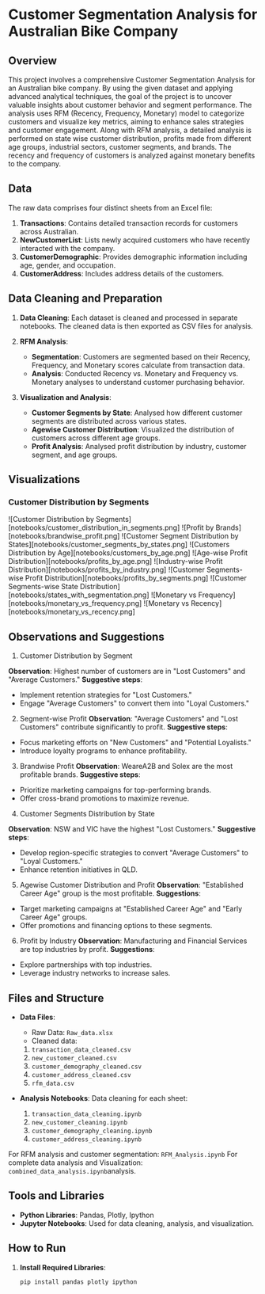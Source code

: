 # Customer Segmentation Analysis for Australian Bike Company

## Overview

This project involves a comprehensive Customer Segmentation Analysis for an Australian bike company. By using the given dataset and applying advanced analytical techniques, the goal of the project is to uncover valuable insights about customer behavior and segment performance. The analysis uses RFM (Recency, Frequency, Monetary) model to categorize customers and visualize key metrics, aiming to enhance sales strategies and customer engagement. Along with RFM analysis, a detailed analysis is performed on state wise customer distribution, profits made from different age groups, industrial sectors, customer segments, and brands. The recency and frequency of customers is analyzed against monetary benefits to the company.

## Data

The raw data comprises four distinct sheets from an Excel file:

1. **Transactions**: Contains detailed transaction records for customers across Australian.
2. **NewCustomerList**: Lists newly acquired customers who have recently interacted with the company.
3. **CustomerDemographic**: Provides demographic information including age, gender, and occupation.
4. **CustomerAddress**: Includes address details of the customers.

## Data Cleaning and Preparation

1. **Data Cleaning**: Each dataset is cleaned and processed in separate notebooks. The cleaned data is then exported as CSV files for analysis.

2. **RFM Analysis**:
   - **Segmentation**: Customers are segmented based on their Recency, Frequency, and Monetary scores calculate from transaction data.
   - **Analysis**: Conducted Recency vs. Monetary and Frequency vs. Monetary analyses to understand customer purchasing behavior.

3. **Visualization and Analysis**:
   - **Customer Segments by State**: Analysed how different customer segments are distributed across various states.
   - **Agewise Customer Distribution**: Visualized the distribution of customers across different age groups.
   - **Profit Analysis**: Analysed profit distribution by industry, customer segment, and age groups.

## Visualizations

### Customer Distribution by Segments
![Customer Distribution by Segments][notebooks/customer_distribution_in_segments.png]
![Profit by Brands][notebooks/brandwise_profit.png]
![Customer Segment Distribution by States][notebooks/customer_segments_by_states.png]
![Customers Distribution by Age][notebooks/customers_by_age.png]
![Age-wise Profit Distribution][notebooks/profits_by_age.png]
![Industry-wise Profit Distribution][notebooks/profits_by_industry.png]
![Customer Segments-wise Profit Distribution][notebooks/profits_by_segments.png]
![Customer Segments-wise State Distribution][notebooks/states_with_segmentation.png]
![Monetary vs Frequency][notebooks/monetary_vs_frequency.png]
![Monetary vs Recency][notebooks/monetary_vs_recency.png]

## Observations and Suggestions

1. Customer Distribution by Segment

**Observation**: Highest number of customers are in "Lost Customers" and "Average Customers."
**Suggestive steps**:
- Implement retention strategies for "Lost Customers."
- Engage "Average Customers" to convert them into "Loyal Customers."

2. Segment-wise Profit
**Observation**: "Average Customers" and "Lost Customers" contribute significantly to profit.
**Suggestive steps**:
- Focus marketing efforts on "New Customers" and "Potential Loyalists."
- Introduce loyalty programs to enhance profitability.

3. Brandwise Profit
**Observation**: WeareA2B and Solex are the most profitable brands.
**Suggestive steps**: 
- Prioritize marketing campaigns for top-performing brands.
- Offer cross-brand promotions to maximize revenue.

4. Customer Segments Distribution by State

**Observation**: NSW and VIC have the highest "Lost Customers."
**Suggestive steps**:
- Develop region-specific strategies to convert "Average Customers" to "Loyal Customers."
- Enhance retention initiatives in QLD.

5. Agewise Customer Distribution and Profit
**Observation**: "Established Career Age" group is the most profitable.
**Suggestions**:
- Target marketing campaigns at "Established Career Age" and "Early Career Age" groups.
- Offer promotions and financing options to these segments.

6. Profit by Industry
**Observation**: Manufacturing and Financial Services are top industries by profit.
**Suggestions**:
- Explore partnerships with top industries.
- Leverage industry networks to increase sales.


## Files and Structure

- **Data Files**:
  - Raw Data: `Raw_data.xlsx`
  - Cleaned data: 
  1. `transaction_data_cleaned.csv`
  2. `new_customer_cleaned.csv`
  3. `customer_demography_cleaned.csv`
  4. `customer_address_cleaned.csv`
  5. `rfm_data.csv`

- **Analysis Notebooks**:
Data cleaning for each sheet:
  1. `transaction_data_cleaning.ipynb`
  2. `new_customer_cleaning.ipynb`
  3. `customer_demography_cleaning.ipynb`
  4. `customer_address_cleaning.ipynb`

For RFM analysis and customer segmentation: `RFM_Analysis.ipynb`
For complete data analysis and Visualization: `combined_data_analysis.ipynb`analysis.

## Tools and Libraries

- **Python Libraries**: Pandas, Plotly, Ipython
- **Jupyter Notebooks**: Used for data cleaning, analysis, and visualization.

## How to Run

1. **Install Required Libraries**:
   ```bash
   pip install pandas plotly ipython